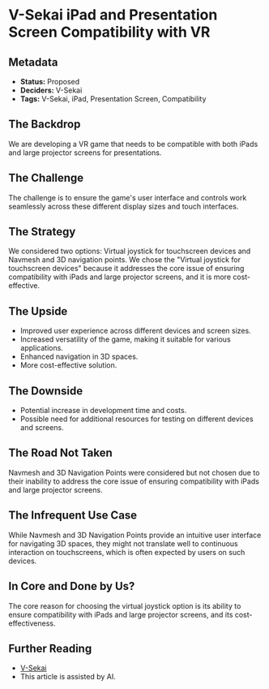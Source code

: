 # V-Sekai iPad and Presentation Screen Compatibility with VR

## Metadata

- **Status:** Proposed
- **Deciders:** V-Sekai
- **Tags:** V-Sekai, iPad, Presentation Screen, Compatibility

## The Backdrop

We are developing a VR game that needs to be compatible with both iPads and large projector screens for presentations.

## The Challenge

The challenge is to ensure the game's user interface and controls work seamlessly across these different display sizes and touch interfaces.

## The Strategy

We considered two options: Virtual joystick for touchscreen devices and Navmesh and 3D navigation points. We chose the "Virtual joystick for touchscreen devices" because it addresses the core issue of ensuring compatibility with iPads and large projector screens, and it is more cost-effective.

## The Upside

- Improved user experience across different devices and screen sizes.
- Increased versatility of the game, making it suitable for various applications.
- Enhanced navigation in 3D spaces.
- More cost-effective solution.

## The Downside

- Potential increase in development time and costs.
- Possible need for additional resources for testing on different devices and screens.

## The Road Not Taken

Navmesh and 3D Navigation Points were considered but not chosen due to their inability to address the core issue of ensuring compatibility with iPads and large projector screens.

## The Infrequent Use Case

While Navmesh and 3D Navigation Points provide an intuitive user interface for navigating 3D spaces, they might not translate well to continuous interaction on touchscreens, which is often expected by users on such devices.

## In Core and Done by Us? 

The core reason for choosing the virtual joystick option is its ability to ensure compatibility with iPads and large projector screens, and its cost-effectiveness.

## Further Reading

- [V-Sekai](https://v-sekai.org/)
- This article is assisted by AI.
